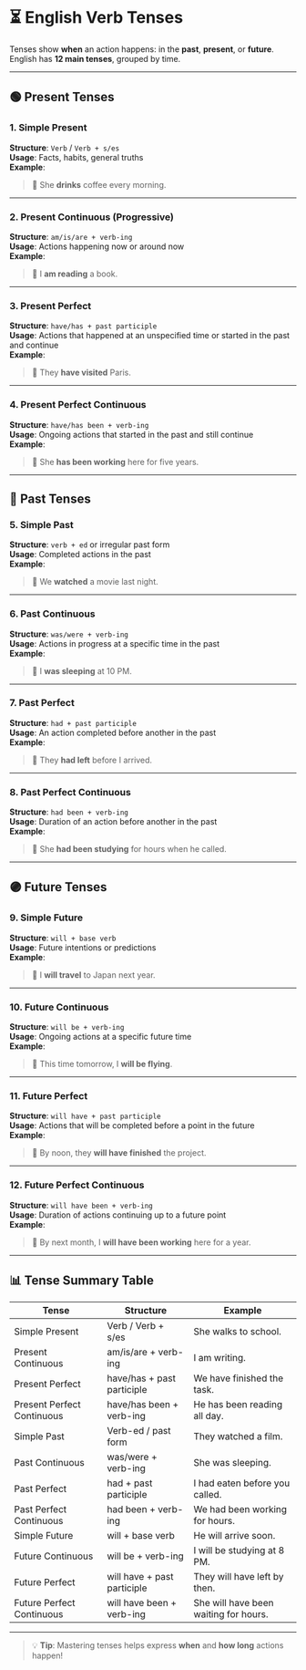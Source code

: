 # ⏳ English Verb Tenses

Tenses show **when** an action happens: in the **past**, **present**, or **future**. English has **12 main tenses**, grouped by time.

---

## 🟢 Present Tenses

### 1. **Simple Present**

**Structure**: `Verb` / `Verb + s/es`  
**Usage**: Facts, habits, general truths  
**Example**:

> 🔹 She **drinks** coffee every morning.

---

### 2. **Present Continuous** (Progressive)

**Structure**: `am/is/are + verb-ing`  
**Usage**: Actions happening now or around now  
**Example**:

> 🔹 I **am reading** a book.

---

### 3. **Present Perfect**

**Structure**: `have/has + past participle`  
**Usage**: Actions that happened at an unspecified time or started in the past and continue  
**Example**:

> 🔹 They **have visited** Paris.

---

### 4. **Present Perfect Continuous**

**Structure**: `have/has been + verb-ing`  
**Usage**: Ongoing actions that started in the past and still continue  
**Example**:

> 🔹 She **has been working** here for five years.

---

## 🔵 Past Tenses

### 5. **Simple Past**

**Structure**: `verb + ed` or irregular past form  
**Usage**: Completed actions in the past  
**Example**:

> 🔹 We **watched** a movie last night.

---

### 6. **Past Continuous**

**Structure**: `was/were + verb-ing`  
**Usage**: Actions in progress at a specific time in the past  
**Example**:

> 🔹 I **was sleeping** at 10 PM.

---

### 7. **Past Perfect**

**Structure**: `had + past participle`  
**Usage**: An action completed before another in the past  
**Example**:

> 🔹 They **had left** before I arrived.

---

### 8. **Past Perfect Continuous**

**Structure**: `had been + verb-ing`  
**Usage**: Duration of an action before another in the past  
**Example**:

> 🔹 She **had been studying** for hours when he called.

---

## 🟣 Future Tenses

### 9. **Simple Future**

**Structure**: `will + base verb`  
**Usage**: Future intentions or predictions  
**Example**:

> 🔹 I **will travel** to Japan next year.

---

### 10. **Future Continuous**

**Structure**: `will be + verb-ing`  
**Usage**: Ongoing actions at a specific future time  
**Example**:

> 🔹 This time tomorrow, I **will be flying**.

---

### 11. **Future Perfect**

**Structure**: `will have + past participle`  
**Usage**: Actions that will be completed before a point in the future  
**Example**:

> 🔹 By noon, they **will have finished** the project.

---

### 12. **Future Perfect Continuous**

**Structure**: `will have been + verb-ing`  
**Usage**: Duration of actions continuing up to a future point  
**Example**:

> 🔹 By next month, I **will have been working** here for a year.

---

## 📊 Tense Summary Table

| Tense                      | Structure                   | Example                               |
| -------------------------- | --------------------------- | ------------------------------------- |
| Simple Present             | Verb / Verb + s/es          | She walks to school.                  |
| Present Continuous         | am/is/are + verb-ing        | I am writing.                         |
| Present Perfect            | have/has + past participle  | We have finished the task.            |
| Present Perfect Continuous | have/has been + verb-ing    | He has been reading all day.          |
| Simple Past                | Verb-ed / past form         | They watched a film.                  |
| Past Continuous            | was/were + verb-ing         | She was sleeping.                     |
| Past Perfect               | had + past participle       | I had eaten before you called.        |
| Past Perfect Continuous    | had been + verb-ing         | We had been working for hours.        |
| Simple Future              | will + base verb            | He will arrive soon.                  |
| Future Continuous          | will be + verb-ing          | I will be studying at 8 PM.           |
| Future Perfect             | will have + past participle | They will have left by then.          |
| Future Perfect Continuous  | will have been + verb-ing   | She will have been waiting for hours. |

---

> 💡 **Tip**: Mastering tenses helps express **when** and **how long** actions happen!
